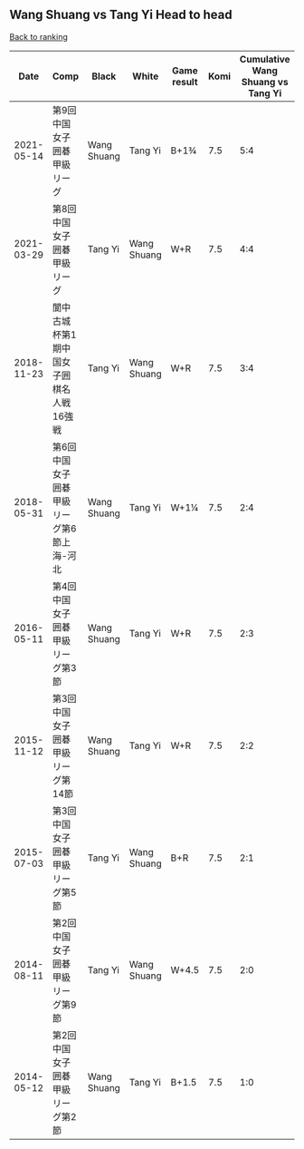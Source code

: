 ## Wang Shuang vs Tang Yi Head to head

[Back to ranking](../../index.md)




| **Date** | **Comp** | **Black** | **White** | **Game result** | **Komi** | **Cumulative Wang Shuang vs Tang Yi** | **Wang Shuang streak** | **Tang Yi streak** | 
| --- | --- | --- | --- | --- | --- | --- | --- | --- |
| 2021-05-14 | 第9回中国女子囲碁甲級リーグ | Wang Shuang | Tang Yi | B+1¾ | 7.5 | 5:4 | 3 | 0 | 
| 2021-03-29 | 第8回中国女子囲碁甲級リーグ | Tang Yi | Wang Shuang | W+R | 7.5 | 4:4 | 2 | 0 | 
| 2018-11-23 | 閬中古城杯第1期中国女子囲棋名人戦16強戦 | Tang Yi | Wang Shuang | W+R | 7.5 | 3:4 | 1 | 0 | 
| 2018-05-31 | 第6回中国女子囲碁甲級リーグ第6節上海-河北 | Wang Shuang | Tang Yi | W+1¼ | 7.5 | 2:4 | 0 | 4 | 
| 2016-05-11 | 第4回中国女子囲碁甲級リーグ第3節 | Wang Shuang | Tang Yi | W+R | 7.5 | 2:3 | 0 | 3 | 
| 2015-11-12 | 第3回中国女子囲碁甲級リーグ第14節 | Wang Shuang | Tang Yi | W+R | 7.5 | 2:2 | 0 | 2 | 
| 2015-07-03 | 第3回中国女子囲碁甲級リーグ第5節 | Tang Yi | Wang Shuang | B+R | 7.5 | 2:1 | 0 | 1 | 
| 2014-08-11 | 第2回中国女子囲碁甲級リーグ第9節 | Tang Yi | Wang Shuang | W+4.5 | 7.5 | 2:0 | 2 | 0 | 
| 2014-05-12 | 第2回中国女子囲碁甲級リーグ第2節 | Wang Shuang | Tang Yi | B+1.5 | 7.5 | 1:0 | 1 | 0 |




